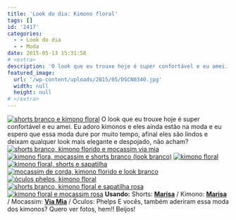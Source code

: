 ```yaml
---
title: 'Look do dia: Kimono floral'
tags: []
id: '2417'
categories:
  - - Look do dia
  - - Moda
date: 2015-05-13 15:31:58
# <extra>
description: 'O look que eu trouxe hoje é super confortável e eu amei. Eu adoro kimonos e eles ainda estão na moda e eu espero que essa moda dure por muito tempo, afinal eles são lindos e deixam qualquer look mais elegante e despojado, não acham? &nbsp; Usando: Shorts: Marisa / Kimono: Marisa / Mocassim: Via Mia / Óculos: Phelps E vocês, também aderiram essa moda dos kimonos? Quero ver fotos, hem!! Beijos!'
featured_image: 
  url: '/wp-content/uploads/2015/05/DSCN0340.jpg'
  width: null
  height: null
# </extra>
---
```


[![shorts branco e kimono floral ](/wp-content/uploads/2015/05/DSCN0340.jpg)](/wp-content/uploads/2015/05/DSCN0340.jpg) O look que eu trouxe hoje é super confortável e eu amei. Eu adoro kimonos e eles ainda estão na moda e eu espero que essa moda dure por muito tempo, afinal eles são lindos e deixam qualquer look mais elegante e despojado, não acham?   [![shorts branco, kimono florido e mocassim via mia](/wp-content/uploads/2015/05/DSCN0342.jpg)](/wp-content/uploads/2015/05/DSCN0342.jpg) [![kimono flora, mocassim e shorts branco (look branco)](/wp-content/uploads/2015/05/DSCN0338.jpg)](/wp-content/uploads/2015/05/DSCN0338.jpg) [![kimono floral](/wp-content/uploads/2015/05/DSCN0347.jpg)](/wp-content/uploads/2015/05/DSCN0347.jpg) [![kimono floral, shorts e sapatilha ](/wp-content/uploads/2015/05/DSCN0348.jpg)](/wp-content/uploads/2015/05/DSCN0348.jpg) [![mocassim de corda, kimono florido e look branco](/wp-content/uploads/2015/05/DSCN0341.jpg)](/wp-content/uploads/2015/05/DSCN0341.jpg) [![óculos phelps, kimono floral ](/wp-content/uploads/2015/05/DSCN0346.jpg)](/wp-content/uploads/2015/05/DSCN0346.jpg) [![shorts branco, kimono floral e sapatilha rosa](/wp-content/uploads/2015/05/DSCN0349.jpg)](/wp-content/uploads/2015/05/DSCN0349.jpg) [![kimono floral e mocassim rosa](/wp-content/uploads/2015/05/DSCN0353.jpg)](/wp-content/uploads/2015/05/DSCN0353.jpg) **Usando:** Shorts: **[Marisa](http://www.marisa.com.br/)** / Kimono: **[Marisa](http://www.marisa.com.br/)** / Mocassim: **[Via Mia](http://www.viamia.com.br/default.aspx)** / Óculos: Phelps E vocês, também aderiram essa moda dos kimonos? Quero ver fotos, hem!! Beijos!
